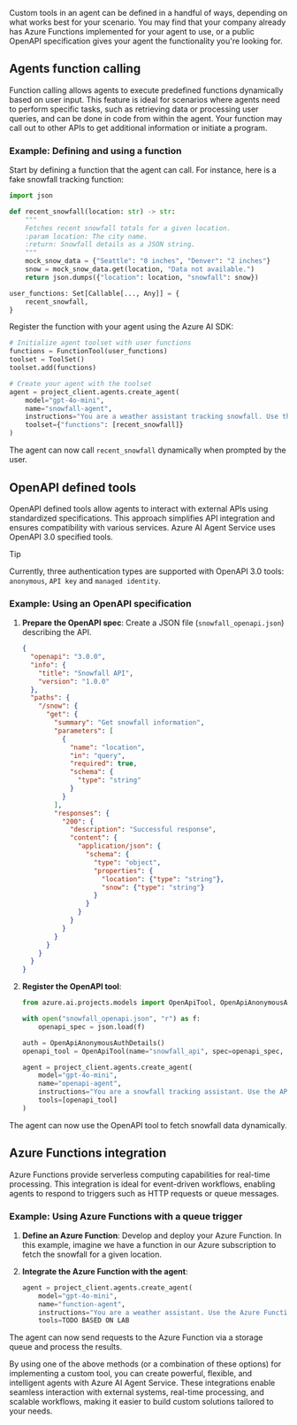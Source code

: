 Custom tools in an agent can be defined in a handful of ways, depending on what works best for your scenario. You may find that your company already has Azure Functions implemented for your agent to use, or a public OpenAPI specification gives your agent the functionality you're looking for.

## Agents function calling

Function calling allows agents to execute predefined functions dynamically based on user input. This feature is ideal for scenarios where agents need to perform specific tasks, such as retrieving data or processing user queries, and can be done in code from within the agent. Your function may call out to other APIs to get additional information or initiate a program.

### Example: Defining and using a function

Start by defining a function that the agent can call. For instance, here is a fake snowfall tracking function:

```python
import json

def recent_snowfall(location: str) -> str:
    """
    Fetches recent snowfall totals for a given location.
    :param location: The city name.
    :return: Snowfall details as a JSON string.
    """
    mock_snow_data = {"Seattle": "0 inches", "Denver": "2 inches"}
    snow = mock_snow_data.get(location, "Data not available.")
    return json.dumps({"location": location, "snowfall": snow})

user_functions: Set[Callable[..., Any]] = {
    recent_snowfall,
}
```

Register the function with your agent using the Azure AI SDK:

```python
# Initialize agent toolset with user functions
functions = FunctionTool(user_functions)
toolset = ToolSet()
toolset.add(functions)

# Create your agent with the toolset
agent = project_client.agents.create_agent(
    model="gpt-4o-mini",
    name="snowfall-agent",
    instructions="You are a weather assistant tracking snowfall. Use the provided functions to answer questions.",
    toolset={"functions": [recent_snowfall]}
)
```

The agent can now call `recent_snowfall` dynamically when prompted by the user.

## OpenAPI defined tools

OpenAPI defined tools allow agents to interact with external APIs using standardized specifications. This approach simplifies API integration and ensures compatibility with various services. Azure AI Agent Service uses OpenAPI 3.0 specified tools.

> [!TIP]
> Currently, three authentication types are supported with OpenAPI 3.0 tools: `anonymous`, `API key` and `managed identity`.

### Example: Using an OpenAPI specification

1. **Prepare the OpenAPI spec**: Create a JSON file (`snowfall_openapi.json`) describing the API.

    ```json
    {
      "openapi": "3.0.0",
      "info": {
        "title": "Snowfall API",
        "version": "1.0.0"
      },
      "paths": {
        "/snow": {
          "get": {
            "summary": "Get snowfall information",
            "parameters": [
              {
                "name": "location",
                "in": "query",
                "required": true,
                "schema": {
                  "type": "string"
                }
              }
            ],
            "responses": {
              "200": {
                "description": "Successful response",
                "content": {
                  "application/json": {
                    "schema": {
                      "type": "object",
                      "properties": {
                        "location": {"type": "string"},
                        "snow": {"type": "string"}
                      }
                    }
                  }
                }
              }
            }
          }
        }
      }
    }
    ```

1. **Register the OpenAPI tool**:

    ```python
    from azure.ai.projects.models import OpenApiTool, OpenApiAnonymousAuthDetails
    
    with open("snowfall_openapi.json", "r") as f:
        openapi_spec = json.load(f)
    
    auth = OpenApiAnonymousAuthDetails()
    openapi_tool = OpenApiTool(name="snowfall_api", spec=openapi_spec, auth=auth)
    
    agent = project_client.agents.create_agent(
        model="gpt-4o-mini",
        name="openapi-agent",
        instructions="You are a snowfall tracking assistant. Use the API to fetch snowfall data.",
        tools=[openapi_tool]
    )
    ```

The agent can now use the OpenAPI tool to fetch snowfall data dynamically.

## Azure Functions integration

Azure Functions provide serverless computing capabilities for real-time processing. This integration is ideal for event-driven workflows, enabling agents to respond to triggers such as HTTP requests or queue messages.

### Example: Using Azure Functions with a queue trigger

1. **Define an Azure Function**: Develop and deploy your Azure Function. In this example, imagine we have a function in our Azure subscription to fetch the snowfall for a given location.
1. **Integrate the Azure Function with the agent**:

    ```python
    agent = project_client.agents.create_agent(
        model="gpt-4o-mini",
        name="function-agent",
        instructions="You are a weather assistant. Use the Azure Function to fetch weather data.",
        tools=TODO BASED ON LAB
    ```

The agent can now send requests to the Azure Function via a storage queue and process the results.

By using one of the above methods (or a combination of these options) for implementing a custom tool, you can create powerful, flexible, and intelligent agents with Azure AI Agent Service. These integrations enable seamless interaction with external systems, real-time processing, and scalable workflows, making it easier to build custom solutions tailored to your needs.
